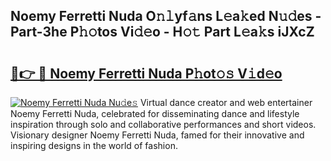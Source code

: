 ## Noemy Ferretti Nuda O𝚗𝚕yf𝚊ns L𝚎a𝚔ed N𝚞𝚍es - Part-3he P𝚑𝚘tos Vi𝚍𝚎o - H𝚘𝚝 Part L𝚎a𝚔s iJXcZ

# <h2><a href="http://kf9xc8.oniu.top/?m=Noemy+Ferretti+Nuda">🔗👉 🔴 Noemy Ferretti Nuda P𝚑ot𝚘𝚜 V𝚒d𝚎o</a></h2>

[![Noemy Ferretti Nuda Nu𝚍e𝚜](https://i.imgur.com/0qMVB7G.gif)](http://kf9xc8.oniu.top/?m=Noemy+Ferretti+Nuda)
Virtual dance creator and web entertainer Noemy Ferretti Nuda, celebrated for disseminating dance and lifestyle inspiration through solo and collaborative performances and short videos. Visionary designer Noemy Ferretti Nuda, famed for their innovative and inspiring designs in the world of fashion.  
